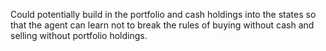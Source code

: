 Could potentially build in the portfolio and cash holdings into the states so that the agent can learn not to break the rules of buying without cash and selling without portfolio holdings. 